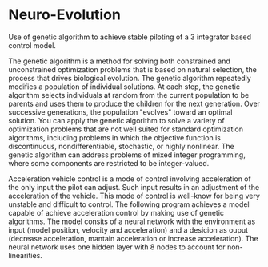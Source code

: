 # Neuro-Evolution
Use of genetic algorithm to achieve stable piloting of a 3 integrator based control model.


The genetic algorithm is a method for solving both constrained and unconstrained optimization problems that is based on natural selection, the process that drives biological evolution. The genetic algorithm repeatedly modifies a population of individual solutions. At each step, the genetic algorithm selects individuals at random from the current population to be parents and uses them to produce the children for the next generation. Over successive generations, the population "evolves" toward an optimal solution. You can apply the genetic algorithm to solve a variety of optimization problems that are not well suited for standard optimization algorithms, including problems in which the objective function is discontinuous, nondifferentiable, stochastic, or highly nonlinear. The genetic algorithm can address problems of mixed integer programming, where some components are restricted to be integer-valued.

Acceleration vehicle control is a mode of control involving acceleration of the only input the pilot can adjust. Such input results in an adjustment of the acceleration of the vehicle. This mode of control is well-know for being very unstable and difficult to control.
The following program achieves a model capable of achieve acceleration control by making use of genetic algorithms. 
The model consits of a neural network with the environment as input (model position, velocity and acceleration) and a desicion as ouput (decrease acceleration, mantain acceleration or increase acceleration). The neural network uses one hidden layer with 8 nodes to account for non-linearities.
